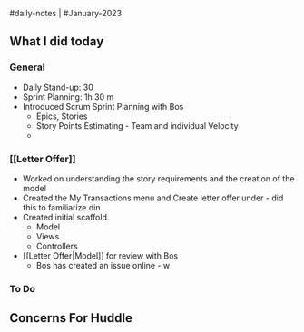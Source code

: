 #daily-notes | #January-2023

## What I did today


### General

- Daily Stand-up: 30
- Sprint Planning: 1h 30 m
- Introduced Scrum Sprint Planning with Bos
	- Epics, Stories
	- Story Points Estimating - Team and individual Velocity
	- 

### [[Letter Offer]]
- Worked on understanding the story requirements and the creation of the model
- Created the My Transactions menu and Create letter offer under - did this to familiarize din 
- Created initial scaffold.
	- Model
	- Views
	- Controllers
-  [[Letter Offer|Model]] for review with Bos
	- Bos has created an issue online - w

### To Do

## Concerns For Huddle
